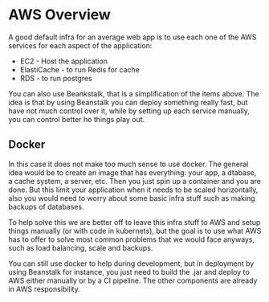 # AWS Overview

A good default infra for an average web app is to use each one of the AWS services for each aspect of the application:

- EC2 - Host the application
- ElastiCache - to run Redis for cache
- RDS - to run postgres

You can also use Beankstalk, that is a simplification of the items above. The idea is that by using Beanstalk you can deploy
something really fast, but have not much control over it, while by setting up each service manually, you can control better
ho things play out.

## Docker

In this case it does not make too much sense to use docker. The general idea would be to create an image that has everything:
your app, a dtabase, a cache system, a server, etc. Then you just spin up a container and you are done. But this limit your application
when it needs to be scaled horizontally, also you would need to worry about some basic infra stuff such as making backups
of databases.

To help solve this we are better off to leave this infra stuff to AWS and setup things manually (or with code in kubernets), but 
the goal is to use what AWS has to offer to solve most common problems that we would face anyways, such as load balancing,
scale and backups.

You can still use docker to help during development, but in deployment by using Beanstalk for instance, you just need to
build the .jar and deploy to AWS either manually or by a CI pipeline. The other components are already in AWS responsibility.